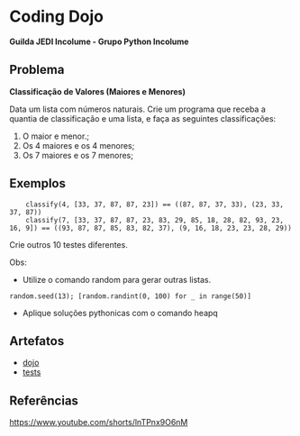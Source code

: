# Coding Dojo

**Guilda JEDI Incolume - Grupo Python Incolume**
## Problema

**Classificação de Valores (Maiores e Menores)**

Data um lista com números naturais. Crie um programa que receba a quantia de classificação e uma lista, e faça as seguintes classificações:

1.    O maior e menor.;
2.    Os 4 maiores e os 4 menores;
3.    Os 7 maiores e os 7 menores;

## Exemplos

``` classify(1, [33, 37, 87, 87, 23]) == (87, 23)
    classify(4, [33, 37, 87, 87, 23]) == ((87, 87, 37, 33), (23, 33, 37, 87))
    classify(7, [33, 37, 87, 87, 23, 83, 29, 85, 18, 28, 82, 93, 23, 16, 9]) == ((93, 87, 87, 85, 83, 82, 37), (9, 16, 18, 23, 23, 28, 29))
```
Crie outros 10 testes diferentes.

Obs:

   - Utilize o comando random para gerar outras listas.

    random.seed(13); [random.randint(0, 100) for _ in range(50)]

   - Aplique soluções pythonicas com o comando heapq

## Artefatos

- [dojo](.//dojo20220819.py)
- [tests](./test_20220819.py)

## Referências

https://www.youtube.com/shorts/lnTPnx9O6nM
